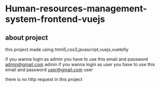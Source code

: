 # Human-resources-management-system-frontend-vuejs

## about project
this project made using html5,css3,javascript,vuejs,vuetefiy

if you wanna login as admin you have to use this email and password
admin@gmail.com
admin
if you wanna login as user you have to use this email and password
user@gmail.com
user

there is no http request in this project

